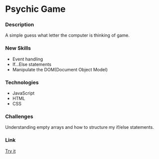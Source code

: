 # Psychic Game

### Description
A simple guess what letter the computer is thinking of game.

### New Skills
* Event handling
* If...Else statements
* Manipulate the DOM(Document Object Model)

### Technologies
* JavaScript
* HTML
* CSS

### Challenges
Understanding empty arrays and how to structure my if/else statements.

### Link
[Try it](https://kumarivb.github.io/psychic_game/)